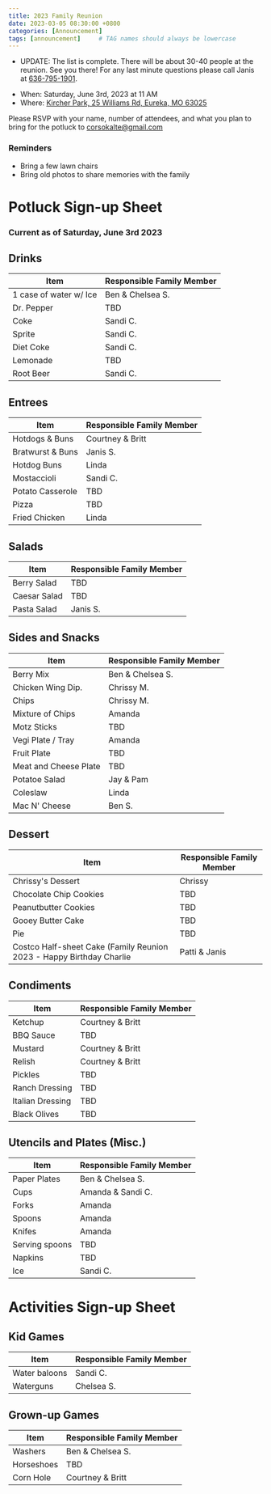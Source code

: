 ```yaml
---
title: 2023 Family Reunion
date: 2023-03-05 08:30:00 +0800
categories: [Announcement]
tags: [announcement]     # TAG names should always be lowercase
---
```


* UPDATE: The list is complete. There will be about 30-40 people at the reunion. See you there! For any last minute questions please call Janis at <a href="tel:6367951901">636-795-1901</a>.



- When: Saturday, June 3rd, 2023 at 11 AM  
- Where: [Kircher Park, 25 Williams Rd, Eureka, MO 63025](https://www.google.com/maps/place/Kircher+Park/@38.502744,-90.6155987,16z/data=!4m14!1m7!3m6!1s0x87d92817a45c6819:0x8005682ed093d1f!2sKircher+Park!8m2!3d38.502744!4d-90.612958!16s%2Fg%2F1tcvjm_2!3m5!1s0x87d92817a45c6819:0x8005682ed093d1f!8m2!3d38.502744!4d-90.612958!16s%2Fg%2F1tcvjm_2)   

Please RSVP with your name, number of attendees, and what you plan to bring for the potluck to [corsokalte@gmail.com](mailto:corsokalte@gmail.com?subject=[CKFamilyReunion])

### Reminders
- Bring a few lawn chairs
- Bring old photos to share memories with the family

# Potluck Sign-up Sheet

### Current as of Saturday, June 3rd 2023

## Drinks

| Item      | Responsible Family Member |
| ----------- | ----------- |
| 1 case of water w/ Ice    | Ben & Chelsea S.       |
| Dr. Pepper                | TBD                      | 
| Coke                      | Sandi C.                      | 
| Sprite                    | Sandi C.                      | 
| Diet Coke                 | Sandi C.                      | 
| Lemonade                  | TBD                      | 
| Root Beer                 | Sandi C.                      | 

## Entrees

| Item      | Responsible Family Member |
| ----------- | ----------- |
| Hotdogs & Buns            |      Courtney & Britt    |
| Bratwurst & Buns          |      Janis S.    |
| Hotdog Buns               |      Linda       | 
| Mostaccioli        |      Sandi C.    |
| Potato Casserole   |      TBD    |
| Pizza              |      TBD    |
| Fried Chicken                |      Linda    | 


## Salads

| Item      | Responsible Family Member |
| ----------- | ----------- |
| Berry Salad      |   TBD        |
| Caesar Salad     |   TBD        |
| Pasta Salad      |   Janis S.        | 

## Sides and Snacks

| Item      | Responsible Family Member |
| ----------- | ----------- |
| Berry Mix               |     Ben & Chelsea S.    |
| Chicken Wing Dip.       |     Chrissy M.          | 
| Chips                   |     Chrissy M.          |
| Mixture of Chips        |     Amanda              |
| Motz Sticks             |     TBD                 |
| Vegi Plate / Tray       |     Amanda              |
| Fruit Plate             |     TBD                 |
| Meat and Cheese Plate   |     TBD                 |
| Potatoe Salad           |     Jay & Pam           | 
| Coleslaw                |     Linda               |
| Mac N' Cheese           |     Ben S.              |

## Dessert

| Item      | Responsible Family Member |
| ----------- | ----------- |
| Chrissy's Dessert                 | Chrissy   |
| Chocolate Chip Cookies            |  TBD      |
| Peanutbutter Cookies              |  TBD      |
| Gooey Butter Cake                 |  TBD      |
| Pie                               |  TBD      | 
| Costco Half-sheet Cake (Family Reunion 2023 - Happy Birthday Charlie  |  Patti & Janis      | 

## Condiments

| Item      | Responsible Family Member |
| ----------- | ----------- |
| Ketchup                  | Courtney & Britt     |
| BBQ Sauce                | TBD                  | 
| Mustard                  | Courtney & Britt     | 
| Relish                   | Courtney & Britt     |
| Pickles                  | TBD     | 
| Ranch Dressing           | TBD     |
| Italian Dressing         | TBD     |
| Black Olives             | TBD     |

## Utencils and Plates (Misc.)

| Item      | Responsible Family Member |
| ----------- | ----------- |
| Paper Plates     | Ben & Chelsea S.      |
| Cups             | Amanda & Sandi C.      | 
| Forks            | Amanda      | 
| Spoons           | Amanda      | 
| Knifes           | Amanda      | 
| Serving spoons   | TBD      | 
| Napkins          | TBD      | 
| Ice              | Sandi C. |

# Activities Sign-up Sheet

## Kid Games

| Item      | Responsible Family Member |
| ----------- | ----------- |
| Water baloons    | Sandi C.       |
| Waterguns        | Chelsea S.     |

## Grown-up Games

| Item      | Responsible Family Member |
| ----------- | ----------- |
| Washers        | Ben & Chelsea S.       |
| Horseshoes    | TBD     |
| Corn Hole    | Courtney & Britt      |
